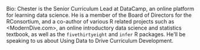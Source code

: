Bio: Chester is the Senior Curriculum Lead at DataCamp, an online platform for learning data science. He is a member of the Board of Directors for the RConsortium, and a co-author of various R related projects such as <ModernDive.com>, an online introductory data science and statistics textbook, as well as the `fivethirtyeight` and `infer` R packages. He'll be speaking to us about Using Data to Drive Curriculum Development.
